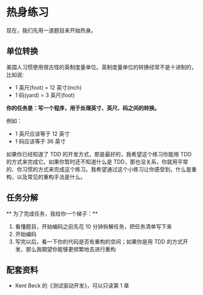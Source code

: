 # 热身练习

现在，我们先用一道题目来开始热身。

## 单位转换

美国⼈习惯使用很古怪的英制度量单位。英制度量单位的转换经常不是⼗进制的，比如说:

- 1 英尺(foot) = 12 英寸(inch)
- 1 码(yard) = 3 英尺(foot)

**你的任务是：写一个程序，用于处理英寸、英尺、码之间的转换。**

例如：

- 1 英尺应该等于 12 英寸
- 1 码应该等于 36 英寸

如果你已经知道了 TDD 的开发方式，那是最好的，我希望这个练习你能用 TDD 的方式来完成它。如果你暂时还不知道什么是 TDD，那也没关系，你就用平常的、你习惯的方式来完成这个练习。我希望通过这个小练习让你感受到，什么是重构，以及常见的重构手法是什么。

## 任务分解

** 为了完成任务，我给你一个梯子：**

1. 看懂题目，开始编码之前先花 10 分钟拆解任务，把任务清单写下来
2. 开始编码
3. 写完以后，看一下你的代码是否有重构的空间；如果你是用 TDD 的方式开发，那么我期望你能够更频繁地去进行重构

## 配套资料

- Kent Beck 的《测试驱动开发》，可以只读第 1 章
